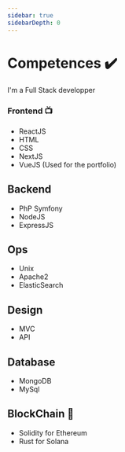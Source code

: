 ```yaml
---
sidebar: true
sidebarDepth: 0
---
```


# Competences :heavy_check_mark:
I'm a Full Stack developper

### Frontend :tv:

- ReactJS
- HTML
- CSS
- NextJS
- VueJS (Used for the portfolio)

## Backend

- PhP Symfony
- NodeJS
- ExpressJS

## Ops

- Unix
- Apache2
- ElasticSearch

## Design

- MVC
- API

## Database

- MongoDB
- MySql

## BlockChain :milky_way:

- Solidity for Ethereum
- Rust for Solana
